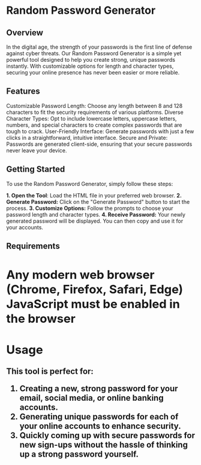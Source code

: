 **<h1>Random Password Generator</h1>**
**<h2>Overview</h2>**
In the digital age, the strength of your passwords is the first line of defense against cyber threats. Our Random Password Generator is a simple yet powerful tool designed to help you create strong, unique passwords instantly. With customizable options for length and character types, securing your online presence has never been easier or more reliable.

**<h2>Features</h2>**
Customizable Password Length: Choose any length between 8 and 128 characters to fit the security requirements of various platforms.
Diverse Character Types: Opt to include lowercase letters, uppercase letters, numbers, and special characters to create complex passwords that are tough to crack.
User-Friendly Interface: Generate passwords with just a few clicks in a straightforward, intuitive interface.
Secure and Private: Passwords are generated client-side, ensuring that your secure passwords never leave your device.

**<h2>Getting Started</h2>**
To use the Random Password Generator, simply follow these steps:

**1. Open the Tool**: Load the HTML file in your preferred web browser.
**2. Generate Password:** Click on the "Generate Password" button to start the process.
**3. Customize Options:** Follow the prompts to choose your password length and character types.
**4. Receive Password:** Your newly generated password will be displayed. You can then copy and use it for your accounts.

**<h2>Requirements<h2>**
Any modern web browser (Chrome, Firefox, Safari, Edge)
JavaScript must be enabled in the browser

**<h2>Usage</h2>**
This tool is perfect for:
1. Creating a new, strong password for your email, social media, or online banking accounts.
2. Generating unique passwords for each of your online accounts to enhance security.
3. Quickly coming up with secure passwords for new sign-ups without the hassle of thinking up a strong password yourself.




